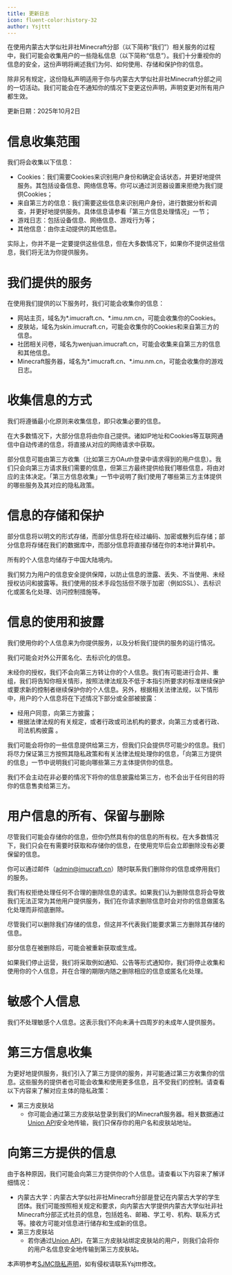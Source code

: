 ```yaml
---
title: 更新日志
icon: fluent-color:history-32
author: Ysjttt
---
```


在使用内蒙古大学似社非社Minecraft分部（以下简称“我们”）相关服务的过程中，我们可能会收集用户的一些隐私信息（以下简称“信息”）。我们十分重视你的信息的安全，这份声明将阐述我们为何、如何使用、存储和保护你的信息。

除非另有规定，这份隐私声明适用于你与内蒙古大学似社非社Minecraft分部之间的一切活动。我们可能会在不通知你的情况下变更这份声明，声明变更对所有用户都生效。

更新日期：2025年10月2日

# 信息收集范围

我们将会收集以下信息：

* Cookies：我们需要Cookies来识别用户身份和确定会话状态，并更好地提供服务。其包括设备信息、网络信息等。你可以通过浏览器设置来拒绝为我们提供Cookies；
* 来自第三方的信息：我们需要这些信息来识别用户身份，进行数据分析和调查，并更好地提供服务。具体信息请参看「第三方信息处理情况」一节；
* 游戏日志：包括设备信息、网络信息、游戏行为等；
* 其他信息：由你主动提供的其他信息。

实际上，你并不是一定要提供这些信息，但在大多数情况下，如果你不提供这些信息，我们将无法为你提供服务。

# 我们提供的服务

在使用我们提供的以下服务时，我们可能会收集你的信息：

* 网站主页，域名为\*.imucraft.cn、\*.imu.nm.cn，可能会收集你的Cookies。
* 皮肤站，域名为skin.imucraft.cn，可能会收集你的Cookies和来自第三方的信息。
* 社团相关问卷，域名为wenjuan.imucraft.cn，可能会收集来自第三方的信息和其他信息。
* Minecraft服务器，域名为\*.imucraft.cn、\*.imu.nm.cn，可能会收集你的游戏日志。

# 收集信息的方式

我们将遵循最小化原则来收集信息，即只收集必要的信息。

在大多数情况下，大部分信息将由你自己提供。诸如IP地址和Cookies等互联网通信中自动传递的信息，将直接从对应的网络请求中获取。

部分信息可能由第三方收集（比如第三方OAuth登录中请求得到的用户信息）。我们只会向第三方请求我们需要的信息，但第三方最终提供给我们哪些信息，将由对应的主体决定。「第三方信息收集」一节中说明了我们使用了哪些第三方主体提供的哪些服务及其对应的隐私政策。

# 信息的存储和保护

部分信息将以明文的形式存储，而部分信息将在经过编码、加密或散列后存储；部分信息将存储在我们的数据库中，而部分信息将直接存储在你的本地计算机中。

所有的个人信息均储存于中国大陆境内。

我们努力为用户的信息安全提供保障，以防止信息的泄露、丢失、不当使用、未经授权访问和披露等。我们使用的技术手段包括但不限于加密（例如SSL）、去标识化或匿名化处理、访问控制措施等。

# 信息的使用和披露

我们使用你的个人信息来为你提供服务，以及分析我们提供的服务的运行情况。

我们可能会对外公开匿名化、去标识化的信息。

末经你的授权，我们不会向第三方转让你的个人信息。我们有可能进行合并、重组，我们将告知你相关情形，按照法律法规及不低于本指引所要求的标准继续保护或要求新的控制者继续保护你的个人信息。另外，根据相关法律法规，以下情形中，用户的个人信息将在下述情况下部分或全部被披露：

* 经用户同意，向第三方披露；
* 根据法律法规的有关规定，或者行政或司法机构的要求，向第三方或者行政、司法机构披露 。

我们可能会将你的一些信息提供给第三方，但我们只会提供尽可能少的信息。我们将尽力保证第三方按照其隐私政策和有关法律法规处理你的信息，「向第三方提供的信息」一节中说明我们可能向哪些第三方主体提供你的信息。

我们不会主动在非必要的情况下将你的信息披露给第三方，也不会出于任何目的将你的信息售卖给第三方。

# 用户信息的所有、保留与删除

尽管我们可能会存储你的信息，但你仍然具有你的信息的所有权。在大多数情况下，我们只会在有需要时获取和存储你的信息，在使用完毕后会立即删除没有必要保留的信息。

你可以通过邮件（admin@imucraft.cn）随时联系我们删除你的信息或停用我们的服务。

我们有权拒绝处理任何不合理的删除信息的请求。如果我们认为删除信息将会导致我们无法正常为其他用户提供服务，我们在你请求删除信息时会对你的信息做匿名化处理而非彻底删除。

尽管我们可以删除我们存储的信息，但这并不代表我们能要求第三方删除其存储的信息。

部分信息在被删除后，可能会被重新获取或生成。

如果我们停止运营，我们将采取例如通知、公告等形式通知你，我们将停止收集和使用你的个人信息，并在合理的期限内随之删除相应的信息或匿名化处理。

# 敏感个人信息

我们不处理敏感个人信息。这表示我们不向未满十四周岁的未成年人提供服务。

# 第三方信息收集

为更好地提供服务，我们引入了第三方提供的服务，并可能通过第三方收集你的信息。这些服务的提供者也可能会收集和使用更多信息，且不受我们的控制。请查看以下内容来了解对应主体的隐私政策：

* 第三方皮肤站
  + 你可能会通过第三方皮肤站登录到我们的Minecraft服务器。相关数据通过[Union API](https://mc.sjtu.cn/wiki/Union)安全地传输，我们只保存你的用户名和皮肤站地址。

# 向第三方提供的信息

由于各种原因，我们可能会向第三方提供你的个人信息。请查看以下内容来了解详细情况：

* 内蒙古大学：内蒙古大学似社非社Minecraft分部是登记在内蒙古大学的学生团体。我们可能按照相关规定和要求，向内蒙古大学提供内蒙古大学似社非社Minecraft分部正式社员的信息，包括姓名、邮箱、学工号、机构、联系方式等。接收方可能对信息进行储存和生成新的信息。
* 第三方皮肤站
  + 若你通过[Union API](https://mc.sjtu.cn/wiki/Union)，在第三方皮肤站绑定皮肤站的用户，则我们会将你的用户名信息安全地传输到第三方皮肤站。

本声明参考[SJMC隐私声明](https://mc.sjtu.cn/privacy-announcement/)，如有侵权请联系Ysjttt修改。
